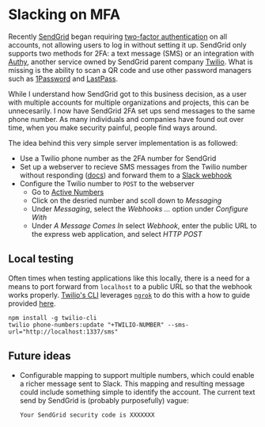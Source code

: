 # Slacking on MFA

Recently [SendGrid](https://sendgrid.com/) began requiring [two-factor authentication](https://sendgrid.com/docs/ui/account-and-settings/two-factor-authentication/) on all accounts, not allowing users to log in without setting it up. SendGrid only supports two methods for 2FA: a text message (SMS) or an integration with [Authy](https://authy.com/), another service owned by SendGrid parent company [Twilio](https://www.twilio.com/). What is missing is the ability to scan a QR code and use other password managers such as [1Password](https://1password.com/) and [LastPass](https://www.lastpass.com/).

While I understand how SendGrid got to this business decision, as a user with multiple accounts for multiple organizations and projects, this can be unnecesarily. I now have SendGrid 2FA set ups send messages to the same phone number. As many individuals and companies have found out over time, when you make security painful, people find ways around.

The idea behind this very simple server implementation is as followed:
- Use a Twilio phone number as the 2FA number for SendGrid
- Set up a webserver to recieve SMS messages from the Twilio number without responding ([docs](https://support.twilio.com/hc/en-us/articles/223134127-Receive-SMS-and-MMS-Messages-without-Responding)) and forward them to a [Slack webhook](https://api.slack.com/messaging/webhooks)
- Configure the Twilio number to `POST` to the webserver
  - Go to [Active Numbers](https://www.twilio.com/console/phone-numbers/)
  - Click on the desried number and scoll down to _Messaging_
  - Under _Messaging_, select the _Webhooks ..._ option under _Configure With_
  - Under _A Message Comes In_ select _Webhook_, enter the public URL to the express web application, and select _HTTP POST_

## Local testing

Often times when testing applications like this locally, there is a need for a means to port forward from `localhost` to a public URL so that the webhook works properly. [Twilio's CLI](https://www.twilio.com/docs/twilio-cli/quickstart) leverages [`ngrok`](https://ngrok.com/) to do this with a how to guide provided [here](https://www.twilio.com/docs/labs/serverless-toolkit/developing).

```
npm install -g twilio-cli
twilio phone-numbers:update "+TWILIO-NUMBER" --sms-url="http://localhost:1337/sms"
```

## Future ideas

- Configurable mapping to support multiple numbers, which could enable a richer message sent to Slack. This mapping and resulting message could include something simple to identify the account. The current text send by SendGrid is (probably purposefully) vague:
  ```
  Your SendGrid security code is XXXXXXX
  ```
